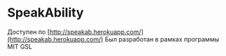 # SpeakAbility
Доступен по [http://speakab.herokuapp.com/](http://speakab.herokuapp.com/)
Был разработан в рамках программы MIT GSL
